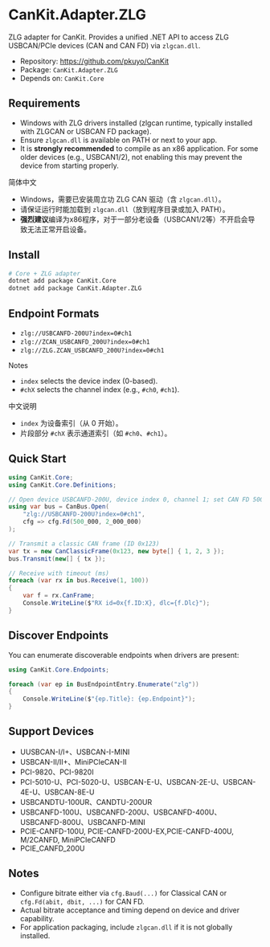 # CanKit.Adapter.ZLG

ZLG adapter for CanKit. Provides a unified .NET API to access ZLG USBCAN/PCIe devices (CAN and CAN FD) via `zlgcan.dll`.

- Repository: https://github.com/pkuyo/CanKit
- Package: `CanKit.Adapter.ZLG`
- Depends on: `CanKit.Core`

## Requirements

- Windows with ZLG drivers installed (zlgcan runtime, typically installed with ZLGCAN or USBCAN FD package).
- Ensure `zlgcan.dll` is available on PATH or next to your app.
- It is **strongly recommended** to compile as an x86 application. For some older devices (e.g., USBCAN1/2), not enabling this may prevent the device from starting properly.

简体中文
- Windows，需要已安装周立功 ZLG CAN 驱动（含 `zlgcan.dll`）。
- 请保证运行时能加载到 `zlgcan.dll`（放到程序目录或加入 PATH）。
- **强烈建议**编译为x86程序，对于一部分老设备（USBCAN1/2等）不开启会导致无法正常开启设备。

## Install

```bash
# Core + ZLG adapter
dotnet add package CanKit.Core
dotnet add package CanKit.Adapter.ZLG
```

## Endpoint Formats

- `zlg://USBCANFD-200U?index=0#ch1`
- `zlg://ZCAN_USBCANFD_200U?index=0#ch1`
- `zlg://ZLG.ZCAN_USBCANFD_200U?index=0#ch1`

Notes
- `index` selects the device index (0-based).
- `#chX` selects the channel index (e.g., `#ch0`, `#ch1`).

中文说明
- `index` 为设备索引（从 0 开始）。
- 片段部分 `#chX` 表示通道索引（如 `#ch0`、`#ch1`）。

## Quick Start

```csharp
using CanKit.Core;
using CanKit.Core.Definitions;

// Open device USBCANFD-200U, device index 0, channel 1; set CAN FD 500k/2M
using var bus = CanBus.Open(
    "zlg://USBCANFD-200U?index=0#ch1",
    cfg => cfg.Fd(500_000, 2_000_000)
);

// Transmit a classic CAN frame (ID 0x123)
var tx = new CanClassicFrame(0x123, new byte[] { 1, 2, 3 });
bus.Transmit(new[] { tx });

// Receive with timeout (ms)
foreach (var rx in bus.Receive(1, 100))
{
    var f = rx.CanFrame;
    Console.WriteLine($"RX id=0x{f.ID:X}, dlc={f.Dlc}");
}
```

## Discover Endpoints

You can enumerate discoverable endpoints when drivers are present:

```csharp
using CanKit.Core.Endpoints;

foreach (var ep in BusEndpointEntry.Enumerate("zlg"))
{
    Console.WriteLine($"{ep.Title}: {ep.Endpoint}");
}
```

## Support Devices
- UUSBCAN-I/I+、USBCAN-I-MINI
- USBCAN-II/II+、MiniPCIeCAN-II
- PCI-9820、PCI-9820I
- PCI-5010-U、PCI-5020-U、USBCAN-E-U、USBCAN-2E-U、USBCAN-4E-U、USBCAN-8E-U
- USBCANDTU-100UR、CANDTU-200UR
- USBCANFD-100U、USBCANFD-200U、USBCANFD-400U、USBCANFD-800U、USBCANFD-MINI
- PCIE-CANFD-100U, PCIE-CANFD-200U-EX,PCIE-CANFD-400U, M/2CANFD, MiniPCIeCANFD
- PCIE_CANFD_200U

## Notes

- Configure bitrate either via `cfg.Baud(...)` for Classical CAN or `cfg.Fd(abit, dbit, ...)` for CAN FD.
- Actual bitrate acceptance and timing depend on device and driver capability.
- For application packaging, include `zlgcan.dll` if it is not globally installed.
